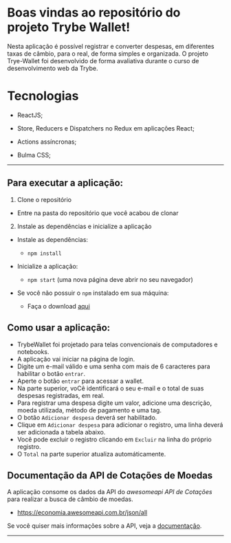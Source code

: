 # Boas vindas ao repositório do projeto Trybe Wallet!

Nesta aplicação é possível registrar e converter despesas, em diferentes taxas de câmbio, para o real, de forma simples e organizada.
O projeto Trye-Wallet foi desenvolvido de forma avaliativa durante o curso de desenvolvimento web da Trybe.

# Tecnologias

  * ReactJS;

  * Store, Reducers e Dispatchers no Redux em aplicações React;

  * Actions assíncronas;

  * Bulma CSS;

---

## Para executar a aplicação:

1. Clone o repositório
  * Entre na pasta do repositório que você acabou de clonar

2. Instale as dependências e inicialize a aplicação
  * Instale as dependências:
    * `npm install`
  * Inicialize a aplicação:
    * `npm start` (uma nova página deve abrir no seu navegador)

  * Se você não possuir o `npm` instalado em sua máquina:
    * Faça o download [aqui](https://www.npmjs.com/package/download)
    

## Como usar a aplicação:

* TrybeWallet foi projetado para telas convencionais de computadores e notebooks.
* A aplicação vai iniciar na página de login.
* Digite um e-mail válido e uma senha com mais de 6 caracteres para habilitar o botão `entrar`.
* Aperte o botão `entrar` para acessar a wallet.
* Na parte superior, voCê identificará o seu e-mail e o total de suas despesas registradas, em real.
* Para registrar uma despesa digite um valor, adicione uma descrição, moeda utilizada, método de pagamento e uma tag.
* O botão `Adicionar despesa` deverá ser habilitado.
* Clique em `Adicionar despesa` para adicionar o registro, uma linha deverá ser adicionada a tabela abaixo.
* Você pode excluir o registro clicando em `Excluir` na linha do próprio registro.
* O `Total` na parte superior atualiza automáticamente.

## Documentação da API de Cotações de Moedas

A aplicação consome os dados da API do _awesomeapi API de Cotações_ para realizar a busca de câmbio de moedas.

- https://economia.awesomeapi.com.br/json/all

Se você quiser mais informações sobre a API, veja a [documentação](https://docs.awesomeapi.com.br/api-de-moedas).

---
